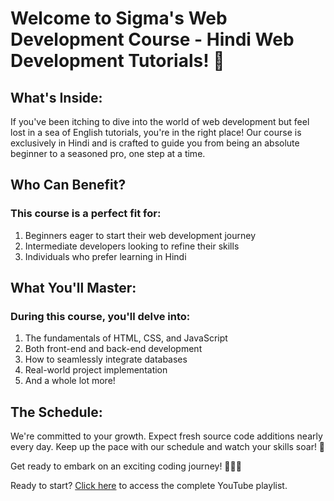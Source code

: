 # Welcome to Sigma's Web Development Course - Hindi Web Development Tutorials! 🚀

## What's Inside:

If you've been itching to dive into the world of web development but feel lost in a sea of English tutorials, you're in the right place! Our course is exclusively in Hindi and is crafted to guide you from being an absolute beginner to a seasoned pro, one step at a time.

## Who Can Benefit?

### This course is a perfect fit for:

1. Beginners eager to start their web development journey
2. Intermediate developers looking to refine their skills
3. Individuals who prefer learning in Hindi

## What You'll Master:

### During this course, you'll delve into:

1. The fundamentals of HTML, CSS, and JavaScript
2. Both front-end and back-end development
3. How to seamlessly integrate databases
4. Real-world project implementation
5. And a whole lot more!

## The Schedule:

We're committed to your growth. Expect fresh source code additions nearly every day. Keep up the pace with our schedule and watch your skills soar! 📅

Get ready to embark on an exciting coding journey! 👨‍💻🌟

Ready to start? [Click here](https://www.youtube.com/playlist?list=PLu0W_9lII9agq5TrH9XLIKQvv0iaF2X3w) to access the complete YouTube playlist.
